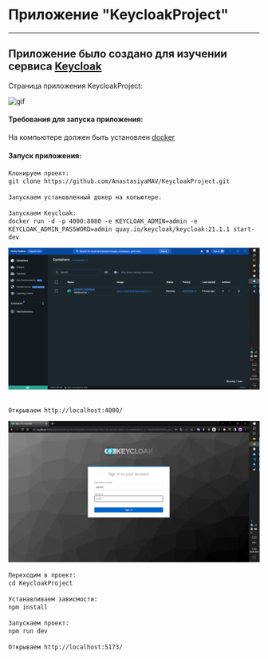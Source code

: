 # Приложение "KeycloakProject"

---

## Приложение было создано для изучении сервиса [Keycloak](https://www.keycloak.org/)

Страница приложения KeycloakProject:

![gif](https://github.com/AnastasiyaMAV/KeycloakProject/blob/main/src/assets/KeycloakProject.gif)

#### Требования для запуска приложения:

На компьютере должен быть установлен [docker](https://www.docker.com/)

#### Запуск приложения:

```
Клонируем проект:
git clone https://github.com/AnastasiyaMAV/KeycloakProject.git

Запускаем установленный докер на копьютере.

Запускаем Keycloak:
docker run -d -p 4000:8080 -e KEYCLOAK_ADMIN=admin -e KEYCLOAK_ADMIN_PASSWORD=admin quay.io/keycloak/keycloak:21.1.1 start-dev

```
![png](https://github.com/AnastasiyaMAV/KeycloakProject/blob/main/src/assets/Docker.png)
```

Открываем http://localhost:4000/

```
![png](https://github.com/AnastasiyaMAV/KeycloakProject/blob/main/src/assets/Keycloak-admin.png)
```
Переходим в проект:
cd KeycloakProject

Устанавливаем зависмости:
npm install

Запускаем проект:
npm run dev

Открываем http://localhost:5173/
```
